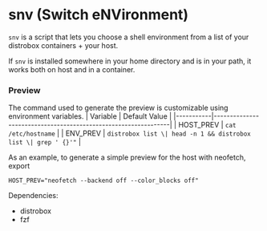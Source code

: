 # snv (Switch eNVironment)
`snv` is a script that lets you choose a shell environment from a list of your distrobox containers + your host.

If `snv` is installed somewhere in your home directory and is in your path, it works both on host and in a container.

### Preview
The command used to generate the preview is customizable using environment variables.
| Variable  | Default Value                                                  |
|-----------|----------------------------------------------------------------|
| HOST_PREV | `cat /etc/hostname`                                            |
| ENV_PREV  | `distrobox list \| head -n 1 && distrobox list \| grep ' {}'"` |

As an example, to generate a simple preview for the host with neofetch, export

`HOST_PREV="neofetch --backend off --color_blocks off"`

Dependencies:
- distrobox
- fzf

